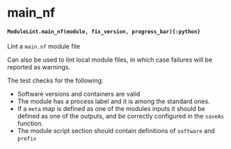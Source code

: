 # main_nf

#### `ModuleLint.main_nf(module, fix_version, progress_bar){:python}`

Lint a `main.nf` module file

Can also be used to lint local module files,
in which case failures will be reported as
warnings.

The test checks for the following:

- Software versions and containers are valid
- The module has a process label and it is among
  the standard ones.
- If a `meta` map is defined as one of the modules
  inputs it should be defined as one of the outputs,
  and be correctly configured in the `saveAs` function.
- The module script section should contain definitions
  of `software` and `prefix`
